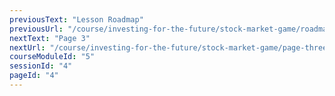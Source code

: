```yaml
---
previousText: "Lesson Roadmap"
previousUrl: "/course/investing-for-the-future/stock-market-game/roadmap"
nextText: "Page 3"
nextUrl: "/course/investing-for-the-future/stock-market-game/page-three"
courseModuleId: "5"
sessionId: "4"
pageId: "4"
---
```



<sparkle-animation-player src="./animation/m4l2.js" composition="6F53CC10F2C81940927BA93AF8372292"></sparkle-animation-player>
